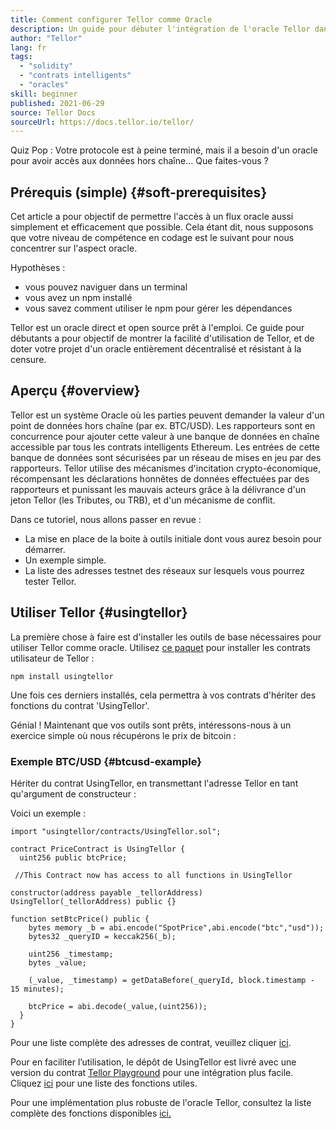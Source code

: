 ```yaml
---
title: Comment configurer Tellor comme Oracle
description: Un guide pour débuter l'intégration de l'oracle Tellor dans votre protocole
author: "Tellor"
lang: fr
tags:
  - "solidity"
  - "contrats intelligents"
  - "oracles"
skill: beginner
published: 2021-06-29
source: Tellor Docs
sourceUrl: https://docs.tellor.io/tellor/
---
```


Quiz Pop : Votre protocole est à peine terminé, mais il a besoin d'un oracle pour avoir accès aux données hors chaîne... Que faites-vous ?

## Prérequis (simple) {#soft-prerequisites}

Cet article a pour objectif de permettre l'accès à un flux oracle aussi simplement et efficacement que possible. Cela étant dit, nous supposons que votre niveau de compétence en codage est le suivant pour nous concentrer sur l'aspect oracle.

Hypothèses :

- vous pouvez naviguer dans un terminal
- vous avez un npm installé
- vous savez comment utiliser le npm pour gérer les dépendances

Tellor est un oracle direct et open source prêt à l'emploi. Ce guide pour débutants a pour objectif de montrer la facilité d'utilisation de Tellor, et de doter votre projet d'un oracle entièrement décentralisé et résistant à la censure.

## Aperçu {#overview}

Tellor est un système Oracle où les parties peuvent demander la valeur d'un point de données hors chaîne (par ex. BTC/USD). Les rapporteurs sont en concurrence pour ajouter cette valeur à une banque de données en chaîne accessible par tous les contrats intelligents Ethereum. Les entrées de cette banque de données sont sécurisées par un réseau de mises en jeu par des rapporteurs. Tellor utilise des mécanismes d'incitation crypto-économique, récompensant les déclarations honnêtes de données effectuées par des rapporteurs et punissant les mauvais acteurs grâce à la délivrance d'un jeton Tellor (les Tributes, ou TRB), et d'un mécanisme de conflit.

Dans ce tutoriel, nous allons passer en revue :

- La mise en place de la boite à outils initiale dont vous aurez besoin pour démarrer.
- Un exemple simple.
- La liste des adresses testnet des réseaux sur lesquels vous pourrez tester Tellor.

## Utiliser Tellor {#usingtellor}

La première chose à faire est d'installer les outils de base nécessaires pour utiliser Tellor comme oracle. Utilisez [ce paquet](https://github.com/tellor-io/usingtellor) pour installer les contrats utilisateur de Tellor :

`npm install usingtellor`

Une fois ces derniers installés, cela permettra à vos contrats d'hériter des fonctions du contrat 'UsingTellor'.

Génial ! Maintenant que vos outils sont prêts, intéressons-nous à un exercice simple où nous récupérons le prix de bitcoin :

### Exemple BTC/USD {#btcusd-example}

Hériter du contrat UsingTellor, en transmettant l'adresse Tellor en tant qu'argument de constructeur :

Voici un exemple :

```solidity
import "usingtellor/contracts/UsingTellor.sol";

contract PriceContract is UsingTellor {
  uint256 public btcPrice;

 //This Contract now has access to all functions in UsingTellor

constructor(address payable _tellorAddress) UsingTellor(_tellorAddress) public {}

function setBtcPrice() public {
    bytes memory _b = abi.encode("SpotPrice",abi.encode("btc","usd"));
    bytes32 _queryID = keccak256(_b);

    uint256 _timestamp;
    bytes _value;

    (_value, _timestamp) = getDataBefore(_queryId, block.timestamp - 15 minutes);

    btcPrice = abi.decode(_value,(uint256));
  }
}
```

Pour une liste complète des adresses de contrat, veuillez cliquer [ici](https://docs.tellor.io/tellor/the-basics/contracts-reference).

Pour en faciliter l’utilisation, le dépôt de UsingTellor est livré avec une version du contrat [Tellor Playground](https://github.com/tellor-io/TellorPlayground) pour une intégration plus facile. Cliquez [ici](https://github.com/tellor-io/sampleUsingTellor#tellor-playground) pour une liste des fonctions utiles.

Pour une implémentation plus robuste de l'oracle Tellor, consultez la liste complète des fonctions disponibles [ici.](https://github.com/tellor-io/usingtellor/blob/master/README.md)
